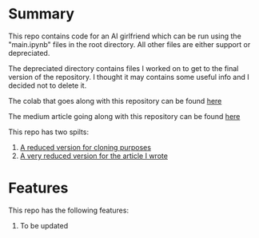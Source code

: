 # Summary
This repo contains code for an AI girlfriend which can be run using the "main.ipynb" files in the root directory.
All other files are either support or depreciated.

The depreciated directory contains files I worked on to get to the final version of the repository.
I thought it may contains some useful info and I decided not to delete it.

The colab that goes along with this repository can be found [here](https://colab.research.google.com/drive/1Nl5ioIkJdrsE-IoMUNPMsDt-wMi18JLN?usp=sharing)

The medium article going along with this repository can be found [here]()

This repo has two spilts:
1. [A reduced version for cloning purposes](https://github.com/gmongaras/AI_Girlfriend_Reduced)
2. [A very reduced version for the article I wrote](https://github.com/gmongaras/AI_Girlfriend_Medium)


# Features
This repo has the following features:
1. To be updated
